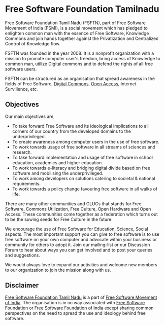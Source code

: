 # Free Software Foundation Tamilnadu

Free Software Foundation Tamil Nadu (FSFTN), part of Free Software Movement of India (FSMI), is a social movement which has pledged to enlighten common man with the essence of Free Software, Knowledge Commons and join hands together against the Privatization and Centralized Control of Knowledge flow.

FSFTN was founded in the year 2008\. It is a nonprofit organization with a mission to promote computer user's freedom, bring access of Knowledge to common man, utilize Digital commons and to defend the rights of all free software users.

FSFTN can be structured as an organisation that spread awareness in the fields of Free Software, [Digital Commons](https://en.wikipedia.org/wiki/Digital_commons_(economics)), [Open Access](https://en.wikipedia.org/wiki/Open_access), Internet Survillence, etc.

## Objectives

Our main objectives are,

- To take forward Free Software and its ideological implications to all corners of our country from the developed domains to the underprivileged.
- To create awareness among computer users in the use of free software.
- To work towards usage of free software in all streams of sciences and research.
- To take forward implementation and usage of free software in school education, academics and higher education.
- To work towards e-literacy and bridging digital divide based on free software and mobilising the underprivileged.
- To work among developers on solutions catering to societal & national requirements.
- To work towards a policy change favouring free software in all walks of life.

There are many other communities and GLUGs that stands for Free Software, Commons Utilization, Free Culture, Open Hardware and Open Access. These communities come together as a federation which turns out to be the sowing seeds for Free Culture in the future.

We encourage the use of Free Software for Education, Science, Social aspects. The most important support you can give to free software is to use free software on your own computer and advocate within your business or community for others to adopt it. Join our mailing-list or our Discussion Forum to hear about ways you can get involved and to post your queries and suggestions.

We would always love to expand our activities and welcome new members to our organization to join the mission along with us.

## Disclaimer

[Free Software Foundation Tamil Nadu](http://en.wikipedia.org/wiki/Free_Software_Foundation,_Tamil_Nadu_%28FSFTN%29 "FSFTN") is a part of [Free Software Movement of India](http://www.fsmi.in/ "FSMI"). The organisation is in no way associated with [Free Software Foundation](http://www.fsf.org/ "FSF") or [Free Software Foundation of India](http://fsf.org.in/ "FSF India") except sharing common perspectives on the need to spread the use and ideology behind free software.
